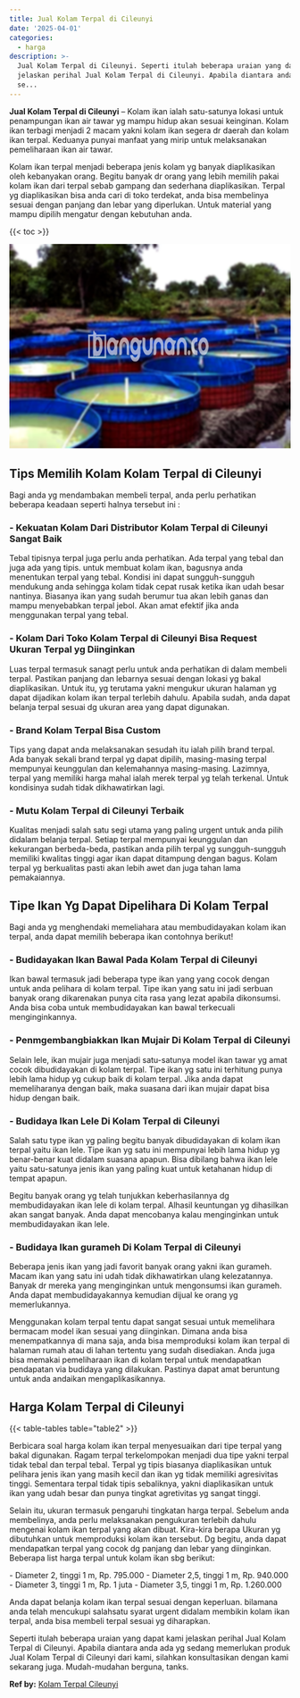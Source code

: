 ```yaml
---
title: Jual Kolam Terpal di Cileunyi
date: '2025-04-01'
categories:
  - harga
description: >-
  Jual Kolam Terpal di Cileunyi. Seperti itulah beberapa uraian yang dapat kami
  jelaskan perihal Jual Kolam Terpal di Cileunyi. Apabila diantara anda ada yg
  se...
---
```


**Jual Kolam Terpal di Cileunyi** – Kolam ikan ialah satu-satunya lokasi untuk penampungan ikan air tawar yg mampu hidup akan sesuai keinginan. Kolam ikan terbagi menjadi 2 macam yakni kolam ikan segera dr daerah dan kolam ikan terpal. Keduanya punyai manfaat yang mirip untuk melaksanakan pemeliharaan ikan air tawar.

Kolam ikan terpal menjadi beberapa jenis kolam yg banyak diaplikasikan oleh kebanyakan orang. Begitu banyak dr orang yang lebih memilih pakai kolam ikan dari terpal sebab gampang dan sederhana diaplikasikan. Terpal yg diaplikasikan bisa anda cari di toko terdekat, anda bisa membelinya sesuai dengan panjang dan lebar yang diperlukan. Untuk material yang mampu dipilih mengatur dengan kebutuhan anda.

{{< toc >}}

![Jual Kolam Terpal di Cileunyi](/images/jual-kolam-terpal-42.png)

## Tips Memilih Kolam Kolam Terpal di Cileunyi

Bagi anda yg mendambakan membeli terpal, anda perlu perhatikan beberapa keadaan seperti halnya tersebut ini :

### \- Kekuatan Kolam Dari Distributor Kolam Terpal di Cileunyi Sangat Baik

Tebal tipisnya terpal juga perlu anda perhatikan. Ada terpal yang tebal dan juga ada yang tipis. untuk membuat kolam ikan, bagusnya anda menentukan terpal yang tebal. Kondisi ini dapat sungguh-sungguh mendukung anda sehingga kolam tidak cepat rusak ketika ikan udah besar nantinya. Biasanya ikan yang sudah berumur tua akan lebih ganas dan mampu menyebabkan terpal jebol. Akan amat efektif jika anda menggunakan terpal yang tebal.

### \- Kolam Dari Toko Kolam Terpal di Cileunyi Bisa Request Ukuran Terpal yg Diinginkan

Luas terpal termasuk sanagt perlu untuk anda perhatikan di dalam membeli terpal. Pastikan panjang dan lebarnya sesuai dengan lokasi yg bakal diaplikasikan. Untuk itu, yg terutama yakni mengukur ukuran halaman yg dapat dijadikan kolam ikan terpal terlebih dahulu. Apabila sudah, anda dapat belanja terpal sesuai dg ukuran area yang dapat digunakan.

### \- Brand Kolam Terpal Bisa Custom

Tips yang dapat anda melaksanakan sesudah itu ialah pilih brand terpal. Ada banyak sekali brand terpal yg dapat dipilih, masing-masing terpal mempunyai keunggulan dan kelemahannya masing-masing. Lazimnya, terpal yang memiliki harga mahal ialah merek terpal yg telah terkenal. Untuk kondisinya sudah tidak dikhawatirkan lagi.

### \- Mutu Kolam Terpal di Cileunyi Terbaik

Kualitas menjadi salah satu segi utama yang paling urgent untuk anda pilih didalam belanja terpal. Setiap terpal mempunyai keunggulan dan kekurangan berbeda-beda, pastikan anda pilih terpal yg sungguh-sungguh memiliki kwalitas tinggi agar ikan dapat ditampung dengan bagus. Kolam terpal yg berkualitas pasti akan lebih awet dan juga tahan lama pemakaiannya.

## Tipe Ikan Yg Dapat Dipelihara Di Kolam Terpal

Bagi anda yg menghendaki memeliahara atau membudidayakan kolam ikan terpal, anda dapat memilih beberapa ikan contohnya berikut!

### \- Budidayakan Ikan Bawal Pada Kolam Terpal di Cileunyi

Ikan bawal termasuk jadi beberapa type ikan yang yang cocok dengan untuk anda pelihara di kolam terpal. Tipe ikan yang satu ini jadi serbuan banyak orang dikarenakan punya cita rasa yang lezat apabila dikonsumsi. Anda bisa coba untuk membudidayakan kan bawal terkecuali menginginkannya.

### \- Penmgembangbiakkan Ikan Mujair Di Kolam Terpal di Cileunyi

Selain lele, ikan mujair juga menjadi satu-satunya model ikan tawar yg amat cocok dibudidayakan di kolam terpal. Tipe ikan yg satu ini terhitung punya lebih lama hidup yg cukup baik di kolam terpal. Jika anda dapat memeliharanya dengan baik, maka suasana dari ikan mujair dapat bisa hidup dengan baik.

### \- Budidaya Ikan Lele Di Kolam Terpal di Cileunyi

Salah satu type ikan yg paling begitu banyak dibudidayakan di kolam ikan terpal yaitu ikan lele. Tipe ikan yg satu ini mempunyai lebih lama hidup yg benar-benar kuat didalam suasana apapun. Bisa dibilang bahwa ikan lele yaitu satu-satunya jenis ikan yang paling kuat untuk ketahanan hidup di tempat apapun.

Begitu banyak orang yg telah tunjukkan keberhasilannya dg membudidayakan ikan lele di kolam terpal. Alhasil keuntungan yg dihasilkan akan sangat banyak. Anda dapat mencobanya kalau menginginkan untuk membudidayakan ikan lele.

### \- Budidaya Ikan gurameh Di Kolam Terpal di Cileunyi

Beberapa jenis ikan yang jadi favorit banyak orang yakni ikan gurameh. Macam ikan yang satu ini udah tidak dikhawatirkan ulang kelezatannya. Banyak dr mereka yang menginginkan untuk mengonsumsi ikan gurameh. Anda dapat membudidayakannya kemudian dijual ke orang yg memerlukannya.

Menggunakan kolam terpal tentu dapat sangat sesuai untuk memelihara bermacam model ikan sesuai yang diinginkan. Dimana anda bisa menempatkannya di mana saja, anda bisa memproduksi kolam ikan terpal di halaman rumah atau di lahan tertentu yang sudah disediakan. Anda juga bisa memakai pemeliharaan ikan di kolam terpal untuk mendapatkan pendapatan via budidaya yang dilakukan. Pastinya dapat amat beruntung untuk anda andaikan mengaplikasikannya.

## Harga Kolam Terpal di Cileunyi

{{< table-tables table="table2" >}}

Berbicara soal harga kolam ikan terpal menyesuaikan dari tipe terpal yang bakal digunakan. Ragam terpal terkelompokan menjadi dua tipe yakni terpal tidak tebal dan terpal tebal. Terpal yg tipis biasanya diaplikasikan untuk pelihara jenis ikan yang masih kecil dan ikan yg tidak memiliki agresivitas tinggi. Sementara terpal tidak tipis sebaliknya, yakni diaplikasikan untuk ikan yang udah besar dan punya tingkat agretivitas yg sangat tinggi.

Selain itu, ukuran termasuk pengaruhi tingkatan harga terpal. Sebelum anda membelinya, anda perlu melaksanakan pengukuran terlebih dahulu mengenai kolam ikan terpal yang akan dibuat. Kira-kira berapa Ukuran yg dibutuhkan untuk memproduksi kolam ikan tersebut. Dg begitu, anda dapat mendapatkan terpal yang cocok dg panjang dan lebar yang diinginkan. Beberapa list harga terpal untuk kolam ikan sbg berikut:

\- Diameter 2, tinggi 1 m, Rp. 795.000 - Diameter 2,5, tinggi 1 m, Rp. 940.000 - Diameter 3, tinggi 1 m, Rp. 1 juta - Diameter 3,5, tinggi 1 m, Rp. 1.260.000

Anda dapat belanja kolam ikan terpal sesuai dengan keperluan. bilamana anda telah mencukupi salahsatu syarat urgent didalam membikin kolam ikan terpal, anda bisa membeli terpal sesuai yg diharapkan.

Seperti itulah beberapa uraian yang dapat kami jelaskan perihal Jual Kolam Terpal di Cileunyi. Apabila diantara anda ada yg sedang memerlukan produk Jual Kolam Terpal di Cileunyi dari kami, silahkan konsultasikan dengan kami sekarang juga. Mudah-mudahan berguna, tanks.

**Ref by:** [Kolam Terpal Cileunyi](https://id.wikipedia.org/wiki/Kolam)
